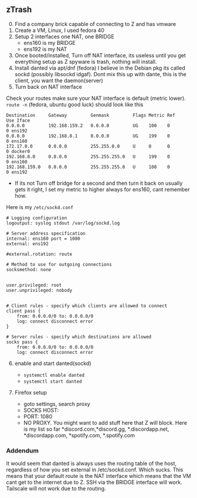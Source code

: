 ## zTrash


0. Find a company brick capable of connecting to Z and has vmware
1. Create a VM, Linux, I used fedora 40
2. Setup 2 interfaces one NAT, one BRIDGE
    - ens160 is my BRIDGE
    - ens192 is my NAT
3. Once booted/installed, Turn off NAT interface, its useless until you get everything setup as Z spyware is trash, nothing will install.
4. Install danted via apt/dnf (fedora) I believe in the Debian pkg its called sockd (possibly libsockd idgaf). Dont mix this up with dante, this is the client, you want the daemon(server)
5. Turn back on NAT interface

Check your routes make sure your NAT interface is default (metric lower).
`route -n` (fedora, ubuntu good luck) should look like this
```
Destination     Gateway         Genmask         Flags Metric Ref    Use Iface
0.0.0.0         192.168.159.2   0.0.0.0         UG    100    0        0 ens192
0.0.0.0         192.168.8.1     0.0.0.0         UG    199    0        0 ens160
172.17.0.0      0.0.0.0         255.255.0.0     U     0      0        0 docker0
192.168.8.0     0.0.0.0         255.255.255.0   U     199    0        0 ens160
192.168.159.0   0.0.0.0         255.255.255.0   U     100    0        0 ens192
```
- If its not Turn off bridge for a second and then turn it back on usually gets it right, I set my metric to higher always for ens160, cant remember how.


Here is my `/etc/sockd.conf`
```
# Logging configuration
logoutput: syslog stdout /var/log/sockd.log

# Server address specification
internal: ens160 port = 1080
external: ens192

#external.rotation: route

# Method to use for outgoing connections
socksmethod: none


user.privileged: root
user.unprivileged: nobody


# Client rules - specify which clients are allowed to connect
client pass {
    from: 0.0.0.0/0 to: 0.0.0.0/0
    log: connect disconnect error
}

# Server rules - specify which destinations are allowed
socks pass {
    from: 0.0.0.0/0 to: 0.0.0.0/0
    log: connect disconnect error
```

6.  enable and start danted(sockd)
    - `systemctl enable danted`
    - `systemctl start danted`

7.  Firefox setup
    - goto settings, search proxy
    - SOCKS HOST: <YOUR BRIDGE INTERACE IP>
    - PORT: 1080
    - NO PROXY. You might want to add stuff here that Z will block. Here is my list so far
*discord.com,*discord.gg, *.discordapp.net, *discordapp.com, *spotify.com, *.spotify.com

### Addendum
It would seem that danted is always uses the routing table of the host, regardless of how you set external in /etc/sockd.conf. Which sucks.
This means that your default route is the NAT interface which means that the VM cant get to the internet due to Z.
SSH via the BRIDGE interface will work.
Tailscale will not work due to the routing.
